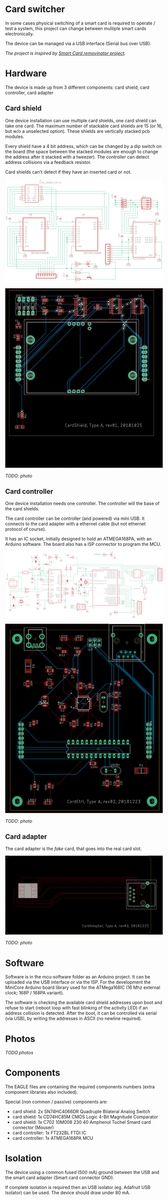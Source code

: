# Card switcher

In some cases physical switching of a smart card is required to operate / test a system, this project can change between multiple smart cards electronically.

The device can be managed via a USB interface (Serial bus over USB).

_The project is inspired by [Smart Card removinator project](https://github.com/nkinder/smart-card-removinator)._

# Hardware

The device is made up from 3 different components: card shield, card controller, card adapter

## Card shield

One device installation can use multiple card shields, one card shield can take one card. The maximum number of stackable card shields are 15 (or 16, but w/o a unselected option). These shields are vertically stacked pcb modules.

Every shield have a 4 bit address, which can be changed by a dip switch on the board (the space between the stacked modules are enough to change the address after it stacked with a tweezer). The controller can detect address collisions via a feedback resistor.

Card shields can't detect if they have an inserted card or not.

![Card shield schematics](/images/card_shield_diagram.png)

![Card shield PBC](/images/card_shield.png)

_TODO: photo_

## Card controller

One device installation needs one controller. The controller will the base of the card shields.

The card controller can be controller (and powered) via mini USB. It connects to the card adapter with a ethernet cable (but not ethernet protocol of course).

It has an IC socket, initially designed to hold an ATMEGA168PA, with an Arduino software. The board also has a ISP connector to program the MCU.

![Card controller schematics](/images/card_ctrl_diagram.png)

![Card controller PCB](/images/card_ctrl_pcb.png)

_TODO: photo_

## Card adapter

The card adapter is the _fake_ card, that goes into the real card slot.

![Card adapter](/images/card_adapter_pcb.png)

_TODO: photo_

# Software

Software is in the mcu-software folder as an Arduino project. It can be uploaded via the USB interface or via the ISP. For the development the MiniCore Arduino board library used for the ATMega168IC (16 Mhz external clock; 168P / 168PA variant).

The software is checking the available card shield addresses upon boot and refuse to start (reboot loop with fast blinking of the activity LED) if an address collision is detected.
After the boot, it can be controlled via serial (via USB), by writing the addresses in ASCII (no newline required).

# Photos

_TODO photos_

# Components

The EAGLE files are containing the required components numbers (extra component libraries also included).

Special (non common / passive) components are:
- card shield: 2x SN74HC4066DR Quadruple Bilateral Analog Switch
- card shield: 1x CD74HC85M CMOS Logic 4-Bit Magnitude Comparator
- card shield: 1x C702 10M008 230 40 Amphenol Tuchel Smard card connector (Mouser)
- card controller: 1x FT232BL FTDI IC
- card controller: 1x ATMEGA168PA MCU

# Isolation

The device using a common fused (500 mA) ground between the USB and the smart card adapter (Smart card connector GND). 

If complete isolation is required then an USB isolator (eg. Adafruit USB Isolator) can be used. The device should draw under 80 mA.


